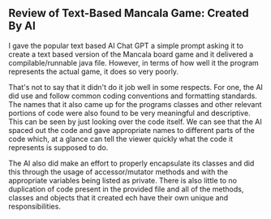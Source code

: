## Review of Text-Based Mancala Game: Created By AI

I gave the popular text based AI Chat GPT a simple prompt asking it to create a
text based version of the Mancala board game and it delivered a compilable/runnable
java file. However, in terms of how well it the program represents the actual game, it
does so very poorly.

That's not to say that it didn't do it job well in some respects. For one, the AI did use
and follow common coding conventions and formatting standards. The names that it also came up
for the programs classes and other relevant portions of code were also found to be very
meaningful and descriptive. This can be seen by just looking over the code itself. We can see 
that the AI spaced out the code and gave appropriate names to different parts of the code
which, at a glance can tell the viewer quickly what the code it represents is supposed to do.

The AI also did make an effort to properly encapsulate its classes and did this through the usage
of accessor/mutator methods and with the appropriate variables being listed as private. There is
also little to no duplication of code present in the provided file and all of the methods, classes
and objects that it created ech have their own unique and responsibilities.